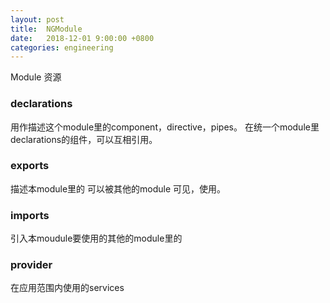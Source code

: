 ```yaml
---
layout: post
title:  NGModule
date:   2018-12-01 9:00:00 +0800
categories: engineering
---
```

Module 资源
### declarations
用作描述这个module里的component，directive，pipes。
在统一个module里declarations的组件，可以互相引用。
### exports
描述本module里的 可以被其他的module 可见，使用。

### imports
引入本moudule要使用的其他的module里的

### provider
在应用范围内使用的services
